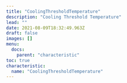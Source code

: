 ```yaml
---
title: "CoolingThresholdTemperature"
description: "Cooling Threshold Temperature"
lead: ""
date: 2021-08-09T18:32:49.963Z
draft: false
images: []
menu:
  docs:
    parent: "characteristic"
toc: true
characteristic:
  name: "CoolingThresholdTemperature"
---
```

